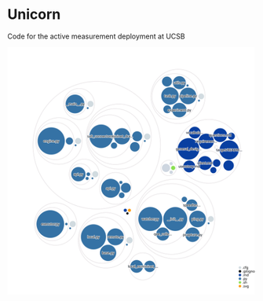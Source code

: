 # Unicorn
Code for the active measurement deployment at UCSB

![Visualization of the codebase](./diagram.svg)
